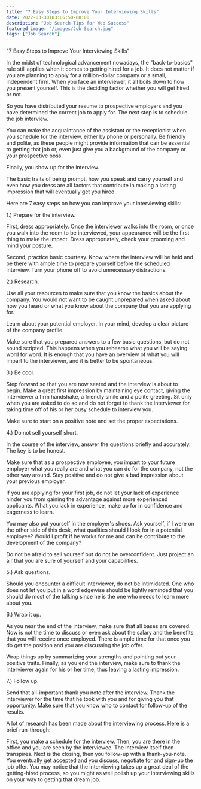 ```yaml
---
title: "7 Easy Steps to Improve Your Interviewing Skills"
date: 2022-03-30T03:05:50-08:00
description: "Job Search Tips for Web Success"
featured_image: "/images/Job Search.jpg"
tags: ["Job Search"]
---
```


"7 Easy Steps to Improve Your Interviewing Skills"


In the midst of technological advancement nowadays, the "back-to-basics" rule still applies when it comes to getting hired for a job. It does not matter if you are planning to apply for a million-dollar company or a small, independent firm. When you face an interviewer, it all boils down to how you present yourself. This is the deciding factor whether you will get hired or not.

So you have distributed your resume to prospective employers and you have determined the correct job to apply for. The next step is to schedule the job interview.

You can make the acquaintance of the assistant or the receptionist when you schedule for the interview, either by phone or personally. Be friendly and polite, as these people might provide information that can be essential to getting that job or, even just give you a background of the company or your prospective boss.

Finally, you show up for the interview.

The basic traits of being prompt, how you speak and carry yourself and even how you dress are all factors that contribute in making a lasting impression that will eventually get you hired.

Here are 7 easy steps on how you can improve your interviewing skills:

1.) Prepare for the interview.

First, dress appropriately. Once the interviewer walks into the room, or once you walk into the room to be interviewed, your appearance will be the first thing to make the impact. Dress appropriately, check your grooming and mind your posture.

Second, practice basic courtesy. Know where the interview will be held and be there with ample time to prepare yourself before the scheduled interview. Turn your phone off to avoid unnecessary distractions.

2.) Research.

Use all your resources to make sure that you know the basics about the company. You would not want to be caught unprepared when asked about how you heard or what you know about the company that you are applying for.

Learn about your potential employer. In your mind, develop a clear picture of the company profile.

Make sure that you prepared answers to a few basic questions, but do not sound scripted. This happens when you rehearse what you will be saying word for word. It is enough that you have an overview of what you will impart to the interviewer, and it is better to be spontaneous.

3.) Be cool.

Step forward so that you are now seated and the interview is about to begin. Make a great first impression by maintaining eye contact, giving the interviewer a firm handshake, a friendly smile and a polite greeting. Sit only when you are asked to do so and do not forget to thank the interviewer for taking time off of his or her busy schedule to interview you.

Make sure to start on a positive note and set the proper expectations.

4.) Do not sell yourself short.

In the course of the interview, answer the questions briefly and accurately. The key is to be honest.

Make sure that as a prospective employee, you impart to your future employer what you really are and what you can do for the company, not the other way around. Stay positive and do not give a bad impression about your previous employer.

If you are applying for your first job, do not let your lack of experience hinder you from gaining the advantage against more experienced applicants. What you lack in experience, make up for in confidence and eagerness to learn.

You may also put yourself in the employer's shoes. Ask yourself, if I were on the other side of this desk, what qualities should I look for in a potential employee? Would I profit if he works for me and can he contribute to the development of the company? 

Do not be afraid to sell yourself but do not be overconfident. Just project an air that you are sure of yourself and your capabilities.

5.) Ask questions.

Should you encounter a difficult interviewer, do not be intimidated. One who does not let you put in a word edgewise should be lightly reminded that you should do most of the talking since he is the one who needs to learn more about you.

6.) Wrap it up.

As you near the end of the interview, make sure that all bases are covered. Now is not the time to discuss or even ask about the salary and the benefits that you will receive once employed. There is ample time for that once you do get the position and you are discussing the job offer.

Wrap things up by summarizing your strengths and pointing out your positive traits. Finally, as you end the interview, make sure to thank the interviewer again for his or her time, thus leaving a lasting impression.

7.) Follow up.

Send that all-important thank you note after the interview. Thank the interviewer for the time that he took with you and for giving you that opportunity. Make sure that you know who to contact for follow-up of the results.

A lot of research has been made about the interviewing process. Here is a brief run-through:

First, you make a schedule for the interview.
Then, you are there in the office and you are seen by the interviewee.
The interview itself then transpires.
Next is the closing, then you follow-up with a thank-you-note.
You eventually get accepted and you discuss, negotiate for and sign-up the job offer.
You may notice that the interviewing takes up a great deal of the getting-hired process, so you might as well polish up your interviewing skills on your way to getting that dream job.

